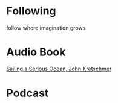 # Following

follow where imagination grows

# Audio Book

[Sailing a Serious Ocean, John Kretschmer](https://www.audible.com/pd/Sailing-a-Serious-Ocean-Audiobook/1977340563?source_code=ASSGB149080119000H&share_location=pdp)

# Podcast

